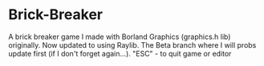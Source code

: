 # Brick-Breaker
A brick breaker game I made with Borland Graphics (graphics.h lib) originally. Now updated to using Raylib.
The Beta branch where I will probs update first (if I don't forget again...). 
"ESC" - to quit game or editor

